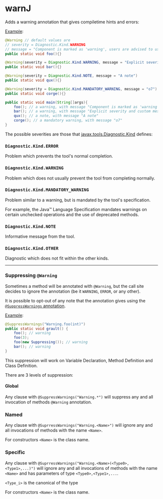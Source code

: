 # warnJ

Adds a warning annotation that gives compiletime hints and errors:

[Example](src/test/java/test/org/holo/warn/testdata/WarnLevel.java):

```java
@Warning // default values are 
// severity = Diagnostic.Kind.WARNING 
// message = "Component is marked as 'warning', users are advised to use with caution"
public static void foo(){}

@Warning(severity = Diagnostic.Kind.WARNING, message = "Explicit severity and custom message")
public static void bar(){}

@Warning(severity = Diagnostic.Kind.NOTE, message = "A note")
public static void qux(){}

@Warning(severity = Diagnostic.Kind.MANDATORY_WARNING, message = "o7")
public static void corge(){}

public static void main(String[]args){
    foo(); // a warning, with message "Component is marked as 'warning', users are advised to use with caution"
    bar(); // a warning, with message "Explicit severity and custom message"
    qux(); // a note, with message "A note"
    corge(); // a mandatory warning, with message "o7"
}
```

The possible severities are those
that [javax.tools.Diagnostic.Kind](https://docs.oracle.com/en/java/javase/11/docs/api/java.compiler/javax/tools/Diagnostic.Kind.html)
defines:

### `Diagnostic.Kind.ERROR`

Problem which prevents the tool's normal completion.

### `Diagnostic.Kind.WARNING`

Problem which does not usually prevent the tool from completing normally.

### `Diagnostic.Kind.MANDATORY_WARNING`

Problem similar to a warning, but is mandated by the tool's specification.

For example, the Java&trade; Language Specification mandates warnings on certain unchecked operations and the use of
deprecated methods.

### `Diagnostic.Kind.NOTE`

Informative message from the tool.

### `Diagnostic.Kind.OTHER`

Diagnostic which does not fit within the other kinds.

---

### Suppressing `@Warning`
Sometimes a method will be annotated with `@Warning`, but the call site decides to ignore the annotation (be it `WARNING`, `ERROR`, or any other).

It is possible to opt-out of any note that the annotation gives using the [`@SuppressWarnings` annotation](https://docs.oracle.com/en/java/javase/11/docs/api/java.base/java/lang/SuppressWarnings.html).

[Example](src/test/java/test/org/holo/warn/testdata/Suppressing.java):
```java
@SuppressWarnings("Warning.foo(int)")
public static void grault() {
    foo(); // warning
    foo(3);
    foo(new Suppressing()); // warning
    bar(); // warning
}
```
This suppression will work on Variable Declaration, Method Definition and Class Definition.

There are 3 levels of suppression:

#### Global
Any clause with `@SuppressWarnings("Warning.*")` will suppress any and all invocation of methods `@Warning` annotation.

### Named
Any clause with `@SuprressWarnings("Warning.<Name>")` will ignore any and all invocations of methods with the name `<Name>`.

For constructors `<Name>` is the class name.

### Specific
Any clause with `@SuprressWarnings("Warning.<Name>(<Type0>,<Type1>,...)")` will ignore any and all invocations of methods with the name `<Name>` and has parameters of type `<Type0>,<Type1>,...`.

`<Type_i>` is the canonical of the type

For constructors `<Name>` is the class name.